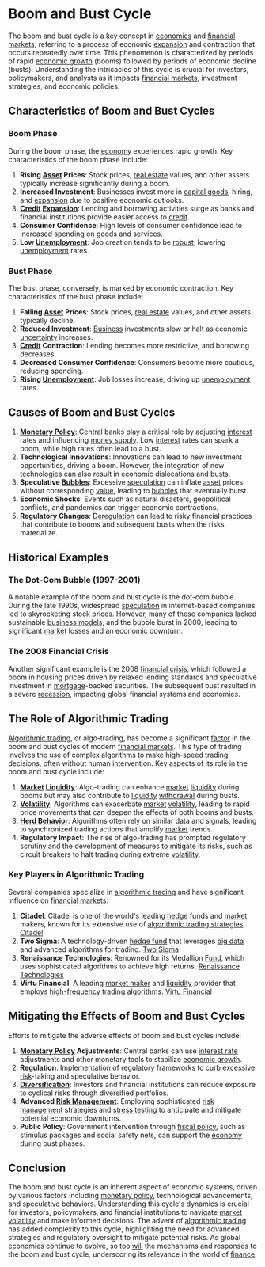 # Boom and Bust Cycle

The boom and bust cycle is a key concept in [economics](../e/economics.md) and [financial markets](../f/financial_market.md), referring to a process of economic [expansion](../e/expansion.md) and contraction that occurs repeatedly over time. This phenomenon is characterized by periods of rapid [economic growth](../e/economic_growth.md) (booms) followed by periods of economic decline (busts). Understanding the intricacies of this cycle is crucial for investors, policymakers, and analysts as it impacts [financial markets](../f/financial_market.md), investment strategies, and economic policies.

## Characteristics of Boom and Bust Cycles

### Boom Phase

During the boom phase, the [economy](../e/economy.md) experiences rapid growth. Key characteristics of the boom phase include:

1. **Rising [Asset](../a/asset.md) Prices**: Stock prices, [real estate](../r/real_estate.md) values, and other assets typically increase significantly during a boom.
2. **Increased Investment**: Businesses invest more in [capital goods](../c/capital_goods.md), hiring, and [expansion](../e/expansion.md) due to positive economic outlooks.
3. **[Credit](../c/credit.md) [Expansion](../e/expansion.md)**: Lending and borrowing activities surge as banks and financial institutions provide easier access to [credit](../c/credit.md).
4. **Consumer Confidence**: High levels of consumer confidence lead to increased spending on goods and services.
5. **Low [Unemployment](../u/unemployment.md)**: Job creation tends to be [robust](../r/robust.md), lowering [unemployment](../u/unemployment.md) rates.

### Bust Phase

The bust phase, conversely, is marked by economic contraction. Key characteristics of the bust phase include:

1. **Falling [Asset](../a/asset.md) Prices**: Stock prices, [real estate](../r/real_estate.md) values, and other assets typically decline.
2. **Reduced Investment**: [Business](../b/business.md) investments slow or halt as economic [uncertainty](../u/uncertainty_in_trading.md) increases.
3. **[Credit](../c/credit.md) Contraction**: Lending becomes more restrictive, and borrowing decreases.
4. **Decreased Consumer Confidence**: Consumers become more cautious, reducing spending.
5. **Rising [Unemployment](../u/unemployment.md)**: Job losses increase, driving up [unemployment](../u/unemployment.md) rates.

## Causes of Boom and Bust Cycles

1. **[Monetary Policy](../m/monetary_policy.md)**: Central banks play a critical role by adjusting [interest](../i/interest.md) rates and influencing [money supply](../m/money_supply.md). Low [interest](../i/interest.md) rates can spark a boom, while high rates often lead to a bust.
2. **Technological Innovations**: Innovations can lead to new investment opportunities, driving a boom. However, the integration of new technologies can also result in economic dislocations and busts.
3. **Speculative [Bubbles](../b/bubble.md)**: Excessive [speculation](../s/speculation.md) can inflate [asset](../a/asset.md) prices without corresponding [value](../v/value.md), leading to [bubbles](../b/bubble.md) that eventually burst.
4. **Economic Shocks**: Events such as natural disasters, geopolitical conflicts, and pandemics can trigger economic contractions.
5. **Regulatory Changes**: [Deregulation](../d/deregulation.md) can lead to risky financial practices that contribute to booms and subsequent busts when the risks materialize.

## Historical Examples

### The Dot-Com Bubble (1997-2001)

A notable example of the boom and bust cycle is the dot-com bubble. During the late 1990s, widespread [speculation](../s/speculation.md) in internet-based companies led to skyrocketing stock prices. However, many of these companies lacked sustainable [business models](../b/business_models.md), and the bubble burst in 2000, leading to significant [market](../m/market.md) losses and an economic downturn.

### The 2008 Financial Crisis

Another significant example is the 2008 [financial crisis](../f/financial_crisis.md), which followed a boom in housing prices driven by relaxed lending standards and speculative investment in [mortgage](../m/mortgage.md)-backed securities. The subsequent bust resulted in a severe [recession](../r/recession.md), impacting global financial systems and economies.

## The Role of Algorithmic Trading

[Algorithmic trading](../a/accountability.md), or algo-trading, has become a significant [factor](../f/factor.md) in the boom and bust cycles of modern [financial markets](../f/financial_market.md). This type of trading involves the use of complex algorithms to make high-speed trading decisions, often without human intervention. Key aspects of its role in the boom and bust cycle include:

1. **[Market](../m/market.md) [Liquidity](../l/liquidity.md)**: Algo-trading can enhance [market](../m/market.md) [liquidity](../l/liquidity.md) during booms but may also contribute to [liquidity](../l/liquidity.md) [withdrawal](../w/withdrawal.md) during busts.
2. **[Volatility](../v/volatility.md)**: Algorithms can exacerbate [market](../m/market.md) [volatility](../v/volatility.md), leading to rapid price movements that can deepen the effects of both booms and busts.
3. **[Herd Behavior](../h/herd_behavior_in_trading.md)**: Algorithms often rely on similar data and signals, leading to synchronized trading actions that amplify [market](../m/market.md) trends.
4. **Regulatory Impact**: The rise of algo-trading has prompted regulatory scrutiny and the development of measures to mitigate its risks, such as circuit breakers to halt trading during extreme [volatility](../v/volatility.md).

### Key Players in Algorithmic Trading

Several companies specialize in [algorithmic trading](../a/accountability.md) and have significant influence on [financial markets](../f/financial_market.md):

1. **Citadel**: Citadel is one of the world's leading [hedge](../h/hedge.md) funds and [market](../m/market.md) makers, known for its extensive use of [algorithmic trading strategies](../a/algorithmic_trading_strategies.md). [Citadel](https://www.citadel.com/)
2. **Two Sigma**: A technology-driven [hedge fund](../h/hedge_fund.md) that leverages [big data](../b/big_data_in_trading.md) and advanced algorithms for trading. [Two Sigma](https://www.twosigma.com/)
3. **Renaissance Technologies**: Renowned for its Medallion [Fund](../f/fund.md), which uses sophisticated algorithms to achieve high returns. [Renaissance Technologies](https://www.rentec.com/)
4. **Virtu Financial**: A leading [market maker](../m/market_maker.md) and [liquidity](../l/liquidity.md) provider that employs [high-frequency trading algorithms](../h/high-frequency_trading_algorithms.md). [Virtu Financial](https://www.virtu.com/)

## Mitigating the Effects of Boom and Bust Cycles

Efforts to mitigate the adverse effects of boom and bust cycles include:

1. **[Monetary Policy](../m/monetary_policy.md) Adjustments**: Central banks can use [interest rate](../i/interest_rate.md) adjustments and other monetary tools to stabilize [economic growth](../e/economic_growth.md).
2. **Regulation**: Implementation of regulatory frameworks to curb excessive [risk](../r/risk.md)-taking and speculative behavior.
3. **[Diversification](../d/diversification.md)**: Investors and financial institutions can reduce exposure to cyclical risks through diversified portfolios.
4. **Advanced [Risk Management](../r/risk_management.md)**: Employing sophisticated [risk management](../r/risk_management.md) strategies and [stress testing](../s/stress_testing.md) to anticipate and mitigate potential economic downturns.
5. **Public Policy**: Government intervention through [fiscal policy](../f/fiscal_policy.md), such as stimulus packages and social safety nets, can support the [economy](../e/economy.md) during bust phases.

## Conclusion

The boom and bust cycle is an inherent aspect of economic systems, driven by various factors including [monetary policy](../m/monetary_policy.md), technological advancements, and speculative behaviors. Understanding this cycle's dynamics is crucial for investors, policymakers, and financial institutions to navigate [market](../m/market.md) [volatility](../v/volatility.md) and make informed decisions. The advent of [algorithmic trading](../a/accountability.md) has added complexity to this cycle, highlighting the need for advanced strategies and regulatory oversight to mitigate potential risks. As global economies continue to evolve, so too [will](../w/will.md) the mechanisms and responses to the boom and bust cycle, underscoring its relevance in the world of [finance](../f/finance.md).